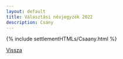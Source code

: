 ```yaml
---
layout: default
title: Választási névjegyzék 2022
description: Csány
---
```


{% include settlementHTMLs/Csaany.html %}

[Vissza](./)